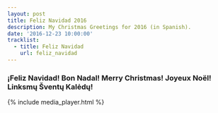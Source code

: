 ```yaml
---
layout: post
title: Feliz Navidad 2016
description: My Christmas Greetings for 2016 (in Spanish).
date: '2016-12-23 10:00:00'
tracklist:
  - title: Feliz Navidad
    url: feliz_navidad
---
```


### ¡Feliz Navidad! Bon Nadal! Merry Christmas! Joyeux Noël! Linksmų Šventų Kalėdų!

{% include media_player.html %}

